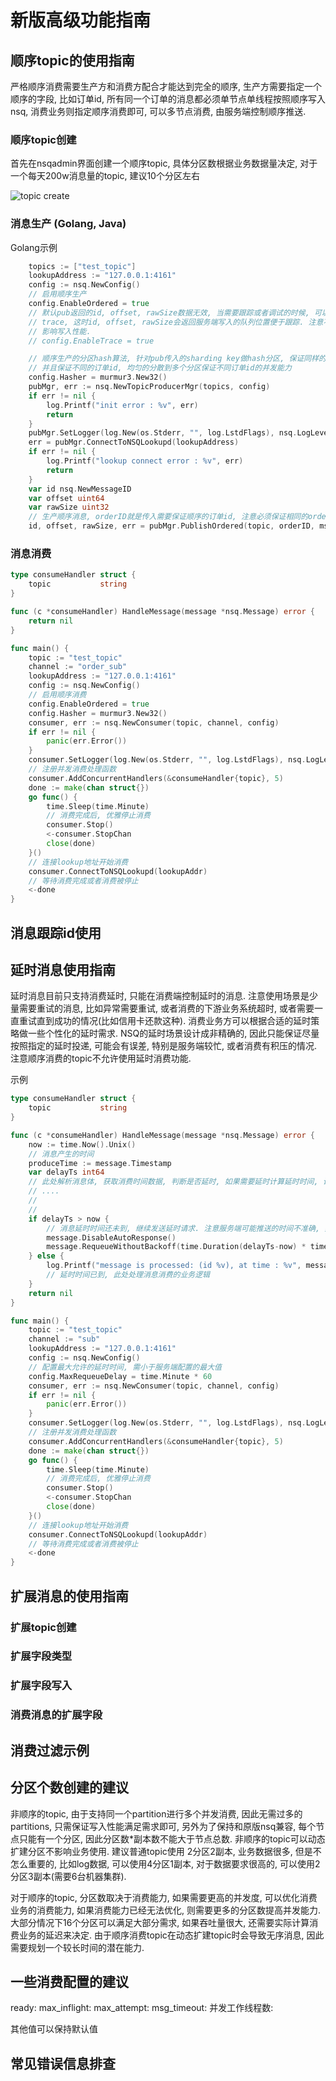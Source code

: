 # 新版高级功能指南

## 顺序topic的使用指南
严格顺序消费需要生产方和消费方配合才能达到完全的顺序, 生产方需要指定一个顺序的字段, 比如订单id, 所有同一个订单的消息都必须单节点单线程按照顺序写入nsq, 消费业务则指定顺序消费即可, 可以多节点消费, 由服务端控制顺序推送.

### 顺序topic创建
首先在nsqadmin界面创建一个顺序topic, 具体分区数根据业务数据量决定, 对于一个每天200w消息量的topic, 建议10个分区左右

![topic create](resources/ordered_topic_create.png)

### 消息生产 (Golang, Java)
Golang示例

```Go
    topics := ["test_topic"]
    lookupAddress := "127.0.0.1:4161"
    config := nsq.NewConfig()
    // 启用顺序生产
	config.EnableOrdered = true
	// 默认pub返回的id, offset, rawSize数据无效, 当需要跟踪或者调试的时候, 可以开启
	// trace, 这时id, offset, rawSize会返回服务端写入的队列位置便于跟踪. 注意不要一直开启
	// 影响写入性能.
	// config.EnableTrace = true

    // 顺序生产的分区hash算法, 针对pub传入的sharding key做hash分区, 保证同样的订单id落到同一个分区保证顺序,
    // 并且保证不同的订单id, 均匀的分散到多个分区保证不同订单id的并发能力
	config.Hasher = murmur3.New32()
	pubMgr, err := nsq.NewTopicProducerMgr(topics, config)
	if err != nil {
		log.Printf("init error : %v", err)
		return
	}
	pubMgr.SetLogger(log.New(os.Stderr, "", log.LstdFlags), nsq.LogLevelInfo)
	err = pubMgr.ConnectToNSQLookupd(lookupAddress)
	if err != nil {
		log.Printf("lookup connect error : %v", err)
		return
	}
	var id nsq.NewMessageID
	var offset uint64
	var rawSize uint32
    // 生产顺序消息, orderID就是传入需要保证顺序的订单id, 注意必须保证相同的orderID不会产生并发写入, 否则生产的消息可能乱序, 此处可以用锁保护, 或者相同的订单id消息使用固定的线程.
	id, offset, rawSize, err = pubMgr.PublishOrdered(topic, orderID, msg)
```

### 消息消费

```Go
type consumeHandler struct {
	topic           string
}

func (c *consumeHandler) HandleMessage(message *nsq.Message) error {
	return nil
}

func main() {
    topic := "test_topic"
    channel := "order_sub"
    lookupAddress := "127.0.0.1:4161"
    config := nsq.NewConfig()
    // 启用顺序消费
    config.EnableOrdered = true
	config.Hasher = murmur3.New32()
	consumer, err := nsq.NewConsumer(topic, channel, config)
	if err != nil {
		panic(err.Error())
	}
    consumer.SetLogger(log.New(os.Stderr, "", log.LstdFlags), nsq.LogLevelInfo)
    // 注册并发消费处理函数
	consumer.AddConcurrentHandlers(&consumeHandler{topic}, 5)
	done := make(chan struct{})
	go func() {
        time.Sleep(time.Minute)
        // 消费完成后, 优雅停止消费
		consumer.Stop()
		<-consumer.StopChan
		close(done)
    }()
    // 连接lookup地址开始消费
	consumer.ConnectToNSQLookupd(lookupAddr)
    // 等待消费完成或者消费被停止
    <-done
}
```

## 消息跟踪id使用

## 延时消息使用指南
延时消息目前只支持消费延时, 只能在消费端控制延时的消息. 注意使用场景是少量需要重试的消息, 比如异常需要重试, 或者消费的下游业务系统超时, 或者需要一直重试直到成功的情况(比如信用卡还款这种). 消费业务方可以根据合适的延时策略做一些个性化的延时需求. NSQ的延时场景设计成非精确的, 因此只能保证尽量按照指定的延时投递, 可能会有误差, 特别是服务端较忙, 或者消费有积压的情况. 注意顺序消费的topic不允许使用延时消费功能.

示例
```Go
type consumeHandler struct {
	topic           string
}

func (c *consumeHandler) HandleMessage(message *nsq.Message) error {
	now := time.Now().Unix()
	// 消息产生的时间
	produceTime := message.Timestamp
	var delayTs int64
	// 此处解析消息体, 获取消费时间数据, 判断是否延时, 如果需要延时计算延时时间, 计算结果存储到delayTS
	// ....
	//
	//
	if delayTs > now {
		// 消息延时时间还未到, 继续发送延时请求. 注意服务端可能推送的时间不准确, 如果未到时间, 需要下次收到时再次进行延时
		message.DisableAutoResponse()
		message.RequeueWithoutBackoff(time.Duration(delayTs-now) * time.Second)
	} else {
		log.Printf("message is processed: (id %v), at time : %v", message.ID, now)
		// 延时时间已到, 此处处理消息消费的业务逻辑
	}
	return nil
}

func main() {
    topic := "test_topic"
    channel := "sub"
    lookupAddress := "127.0.0.1:4161"
	config := nsq.NewConfig()
	// 配置最大允许的延时时间, 需小于服务端配置的最大值
	config.MaxRequeueDelay = time.Minute * 60
	consumer, err := nsq.NewConsumer(topic, channel, config)
	if err != nil {
		panic(err.Error())
	}
    consumer.SetLogger(log.New(os.Stderr, "", log.LstdFlags), nsq.LogLevelInfo)
    // 注册并发消费处理函数
	consumer.AddConcurrentHandlers(&consumeHandler{topic}, 5)
	done := make(chan struct{})
	go func() {
        time.Sleep(time.Minute)
        // 消费完成后, 优雅停止消费
		consumer.Stop()
		<-consumer.StopChan
		close(done)
    }()
    // 连接lookup地址开始消费
	consumer.ConnectToNSQLookupd(lookupAddr)
    // 等待消费完成或者消费被停止
    <-done
}

```

## 扩展消息的使用指南

### 扩展topic创建
### 扩展字段类型
### 扩展字段写入
### 消费消息的扩展字段

## 消费过滤示例

## 分区个数创建的建议
非顺序的topic, 由于支持同一个partition进行多个并发消费, 因此无需过多的partitions, 只需保证写入性能满足需求即可, 另外为了保持和原版nsq兼容, 每个节点只能有一个分区, 因此分区数*副本数不能大于节点总数. 非顺序的topic可以动态扩建分区不影响业务使用. 建议普通topic使用 2分区2副本, 业务数据很多, 但是不怎么重要的, 比如log数据, 可以使用4分区1副本, 对于数据要求很高的, 可以使用2分区3副本(需要6台机器集群).

对于顺序的topic, 分区数取决于消费能力, 如果需要更高的并发度, 可以优化消费业务的消费能力, 如果消费能力已经无法优化, 则需要更多的分区数提高并发能力. 大部分情况下16个分区可以满足大部分需求, 如果吞吐量很大, 还需要实际计算消费业务的延迟来决定. 由于顺序消费topic在动态扩建topic时会导致无序消息, 因此需要规划一个较长时间的潜在能力.
## 一些消费配置的建议

ready:
max_inflight:
max_attempt:
msg_timeout:
并发工作线程数:

其他值可以保持默认值

## 常见错误信息排查
